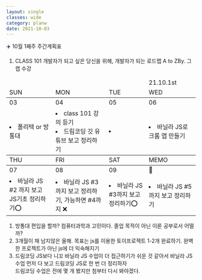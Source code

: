 ```yaml
---
layout: single
classes: wide
category: planw
date: 2021-10-03
---
```

✈️ 10월 1째주 주간계획표

<head>
  <link rel="stylesheet" type="text/css" href="/assets/css/weeklyplan_table.css">
</head>
<body>
<div markdown="1">

1. CLASS 101 개발자가 되고 싶은 당신을 위해, 개발자가 되는 로드맵 A to ZBy. 그랩 수강


</div>
<div>
  <table>
    <thead class="head">
      <td></td>
      <td></td>
      <td></td>
      <td>21.10.1st</td>
    </thead>
    <thead  class="date">
    <!--SUN ~ THU-->
      <tr>
        <td>SUN</td>
        <td>MON</td>
        <td>TUE</td>
        <td>WED</td>
      </tr>
    </thead>
    <tbody id="todo-list">
      <tr class= "day">
        <td>03</td>
        <td>04</td>
        <td>05</td>
        <td>06</td>
      </tr>
      <tr class="text">
      <!--본문-->
        <td> <!--일요일-->
          <li> 폴리텍 or 방통대 </li>
        </td>
        <td> <!--월요일-->
          <li>class 101 강의 듣기</li>
          <li>드림코딩 깃 유튜브 보고 정리하기 </li>
        </td>
        <td> <!--화요일-->
          <li></li>
        </td>
        <td> <!--수요일-->
          <li> 바닐라 JS로 크롬 앱 만들기</li>
        </td>
      </tr>
    </tbody>
    <thead class="date2" >
      <tr>
        <td>THU</td>
        <td>FRI</td>
        <td>SAT</td>
        <td>MEMO</td>
      </tr>
    </thead>
    <tbody id="todo-list">
      <tr class= "day">
        <td>07</td>
        <td>08</td>
        <td>09</td>
        <td>📝</td>
      </tr>
      <tr class="text">
      <!--본문-->
        <td> <!--목요일-->
          <li> 바닐라 JS #2 까지 보고 JS기초 정리하기⭕</li>
        </td>
        <td> <!--금요일-->
          <li> 바닐라 JS #3까지 보고 정리하기, 가능하면 #4까지 ❌</li>
        </td>
        <td> <!--토요일-->
          <li>바닐라 JS #3까지 보고 정리하기⭕</li>
        </td>
        <td> <!--일요일-->
          <li>바닐라 JS #5까지 보고 정리하기</li>
        </td>
      </tr>
    </tbody>
  </table>
</div>

</body>

1. 방통대 편입을 할까? 컴퓨터과학과 고민이다. 졸업 목적이 아닌 이론 공부로서 어떨까?
2. 3개월이 채 남지않은 올해. 목표는 js를 이용한 토이프로젝트 1-2개 완료하기. 완벽한 프로젝트가 아닌 js에 더 익숙해지기
3. 드림코딩 JS보다 니꼬 바닐라 JS 수업이 더 접근하기가 쉬운 것 같아서
바닐라 JS 수업 먼저 다 보고 드림코딩 JS로 한 번 더 정리하자  
드림코딩 수업은 전에 몇 개 봤지만 첨부터 다시 봐야겠다. 
